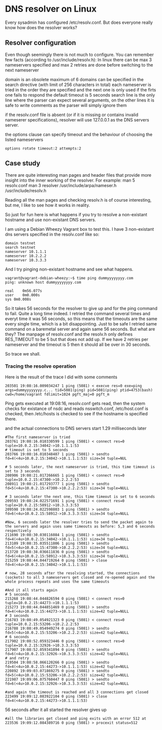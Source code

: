 # DNS resolver on Linux
Every sysadmin has configured /etc/resolv.conf. 
But does everyone really know how does the resolver works?

## Resolver configuration
Even though seemingly there is not much to configure. 
You can remember few facts (according to /usr/include/resolv.h):
In linux there can be max 3 nameservers specified
and max 2 retries are done before switching to the next nameserver

domain is an obsolete
maximum of 6 domains can be specified in the search directive (with limit of 256 characters in total)
each nameserver is tried in the order they are specified and the next one is only used if the firts one fails to respond
the default timeout is 5 seconds
search line is the only line where the parser can expect several arguments, on the other lines it is safe to write comments as the parser will simply ignore them

if the resolv.conf file is absent (or if it is missing or contains invalid nameserer specifications), resolver will use 127.0.0.1 as the DNS servers server.

the options clause can specify timeout and the behaviour of choosing the listed nameservers

```options rotate timeout:2 attempts:2```

## Case study
There are quite interesting man pages and header files that provide more insight into the inner working of the resolver. For example:
man 5 resolv.conf
man 3 resolver
/usr/include/arpa/nameser.h
/usr/include/resolv.h

Reading all the man pages and checking resolv.h is of course interesting, but me, I like to see how it works in reality.

So just for fun here is what happens if you try to resolve a non-existant hostname and use non-existant DNS servers.

I am using a Debian Wheezy Vagrant box to test this.
I have 3 non-existant dns servers specified in the resolv.conf like so:
```
domain testnet
search testnet
nameserver 10.1.1.1
nameserver 10.2.2.2
nameserver 10.3.3.3
```
And I try pinging non-existant hostname and see what happens.
```
vagrant@vagrant-debian-wheezy:~$ time ping dummyyyyyyyy.com
ping: unknown host dummyyyyyyyy.com

real	0m56.077s
user	0m0.000s
sys	0m0.008s
```
So it takes 56 seconds for the resolver to give up and for the ping command to fail. Quite a long time indeed.
I retried the command several times and everyt time it was 56 seconds, so this means that the timeouts are the same every single time, which is a bit disappointing. Just to be safe I retried same command on a baremetal server and again same 56 seconds. 
But what are they? The manpage of resolv.conf and the resolv.h only defines RES_TIMEOUT to be 5 but that does not add up. If we have 2 retries per nameserver and the timeout is 5 then it should all be over in 30 seconds.

So trace we shall.

### Tracing the resolve operation
Here is the result of the trace I did with some comments

```
203501 19:08:16.009034247 1 ping (5081) < execve res=0 exe=ping args=dummyyyyyyyy.c... tid=5081(ping) pid=5081(ping) ptid=4753(bash) cwd=/home/vagrant fdlimit=1024 pgft_maj=0 pgft_m
```

Ping gets executed at  19:08:16, resolv.conf gets read, then the system checks for existance of nsdc and reads nsswitch.conf, /etc/host.conf is checked, then /etc/hosts is checked to see if the hostname is specified there.

and the actual connections to DNS servers start 1.29 milliseconds later

```
#The first nameserver is tried 
203761 19:08:16.010330599 1 ping (5081) < connect res=0 tuple=10.0.2.15:34042->10.1.1.1:53
# timeout is set to 5 seconds
203766 19:08:16.010348487 1 ping (5081) > sendto fd=4(<4u>10.0.2.15:34042->10.1.1.1:53) size=34 tuple=NUL

# 5 seconds later, the next nameserver is tried, this time timeout is set to 3 seconds
208906 19:08:21.017266665 1 ping (5081) < connect res=0 tuple=10.0.2.15:47300->10.2.2.2:53
208911 19:08:21.017293777 1 ping (5081) > sendto fd=5(<4u>10.0.2.15:47300->10.2.2.2:53) size=34 tuple=NULL

# 3 seconds later the next one, this time timeout is set to 6 seconds
209593 19:08:24.022571691 1 ping (5081) < connect res=0 tuple=10.0.2.15:58912->10.3.3.3:53
209598 19:08:24.022598803 1 ping (5081) > sendto fd=6(<4u>10.0.2.15:58912->10.3.3.3:53) size=34 tuple=NULL

#Now, 6 seconds later the resolver tries to send the packet again to the servers and again uses same timeouts as before: 5,3 and 6 seconds respectively
211690 19:08:30.030116084 1 ping (5081) > sendto fd=4(<4u>10.0.2.15:34042->10.1.1.1:53) size=34 tuple=NULL
213109 19:08:35.035511806 1 ping (5081) > sendto fd=5(<4u>10.0.2.15:47300->10.2.2.2:53) size=34 tuple=NULL
213720 19:08:38.036611836 0 ping (5081) > sendto fd=6(<4u>10.0.2.15:58912->10.3.3.3:53) size=34 tuple=NULL
215259 19:08:44.044719264 0 ping (5081) > close fd=4(<4u>10.0.2.15:34042->10.1.1.1:53)

# now, 28 seconds after the resolving started, the connections (sockets) to all 3 nameservers get closed and re-opened again and the whole process repeats and uses the same timeouts

#And it all starts again
# 5 seconds
215268 19:08:44.044826594 0 ping (5081) < connect res=0 tuple=10.0.2.15:44273->10.1.1.1:53
215273 19:08:44.044851469 0 ping (5081) > sendto fd=4(<4u>10.0.2.15:44273->10.1.1.1:53) size=42 tuple=NULL
# 3 seconds
216783 19:08:49.054921323 0 ping (5081) < connect res=0 tuple=10.0.2.15:53206->10.2.2.2:53
216788 19:08:49.054949274 0 ping (5081) > sendto fd=5(<4u>10.0.2.15:53206->10.2.2.2:53) size=42 tuple=NULL
# 6 seconds
217902 19:08:52.059323446 0 ping (5081) < connect res=0 tuple=10.0.2.15:32926->10.3.3.3:53
217907 19:08:52.059341894 0 ping (5081) > sendto fd=6(<4u>10.0.2.15:32926->10.3.3.3:53) size=42 tuple=NULL
# and retry
219504 19:08:58.066120266 0 ping (5081) > sendto fd=4(<4u>10.0.2.15:44273->10.1.1.1:53) size=42 tuple=NULL
220892 19:09:03.071869275 0 ping (5081) > sendto fd=5(<4u>10.0.2.15:53206->10.2.2.2:53) size=42 tuple=NULL
221987 19:09:06.075760447 0 ping (5081) > sendto fd=6(<4u>10.0.2.15:32926->10.3.3.3:53) size=42 tuple=NULL

#and again the timeout is reached and all 3 connections get closed
223499 19:09:12.083922104 0 ping (5081) > close fd=4(<4u>10.0.2.15:44273->10.1.1.1:53)
```

56 seconds after it all started the resolver gives up
```
#all the libraries get closed and ping exits with an error 512 at 
223536 19:09:12.084389716 0 ping (5081) > procexit status=512
```


